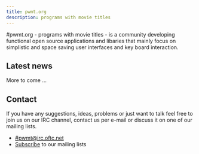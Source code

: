 ```yaml
---
title: pwmt.org
description: programs with movie titles
---
```


\#pwmt.org - programs with movie titles - is a community developing functional
open source applications and libaries that mainly focus on simplistic and space
saving user interfaces and key board interaction.

## Latest news
More to come ...

## Contact
If you have any suggestions, ideas, problems or just want to talk feel free to
join us on our IRC channel, contact us per e-mail or discuss it on one of our
mailing lists.

* [#pwmt@irc.oftc.net](irc://irc.oftc.net/#pwmt)
* [Subscribe](http://lists.pwmt.org) to our mailing lists

